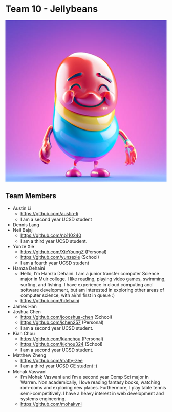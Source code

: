 # Team 10 - Jellybeans

![logo](https://raw.githubusercontent.com/cse110-sp23-group10/cse110-sp23-group10/main/admin/branding/logo.jpg)

## Team Members

- Austin Li
  - <https://github.com/austin-li>
  - I am a second year UCSD student
- Dennis Lang
- Neil Bajaj
  - <https://github.com/nb110240>
  - I am a third year UCSD student.
- Yunze Xie
  - <https://github.com/XieYoungZ> (Personal)
  - <https://github.com/yunzexie> (School)
  - I am a fourth year UCSD student 
- Hamza Dehaini
  - Hello, I’m Hamza Dehaini. I am a junior transfer computer Science major in Muir college. I like reading, playing video games, swimming, surfing, and fishing. I have experience in cloud computing and software development, but am interested in exploring other areas of computer science, with ai/ml first in queue :)
  - <https://github.com/hdehaini>
- James Han
- Joshua Chen
  - <https://github.com/joooshua-chen> (School)
  - <https://github.com/jchen257> (Personal)
  - I am a second year UCSD student.
- Kian Chou
  - https://github.com/kianchou (Personal)
  - <https://github.com/kjchou324> (School)
  - I am a second year UCSD student.
- Matthew Zheng
  - <https://github.com/matty-zee>
  - I am a third year UCSD CE student :) 
- Mohak Vaswani
  - I’m Mohak Vaswani and i’m a second year Comp Sci major in Warren. Non academically, I love reading fantasy books, watching rom-coms and exploring new places. Furthermore, I play table tennis semi-competitively. I have a heavy interest in web development and systems engineering.
  - <https://github.com/mohakvni>
